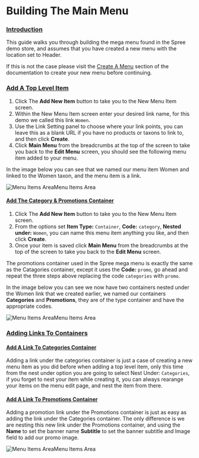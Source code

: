 # Building The Main Menu

### [Introduction](https://guides.spreecommerce.org/user/navigation/building_the_main_menu.html#introduction) <a id="introduction"></a>

This guide walks you through building the mega menu found in the Spree demo store, and assumes that you have created a new menu with the location set to Header.

If this is not the case please visit the [Create A Menu](https://guides.spreecommerce.org/user/navigation/creating_menus.html) section of the documentation to create your new menu before continuing.

### [Add A Top Level Item](https://guides.spreecommerce.org/user/navigation/building_the_main_menu.html#add-a-top-level-item) <a id="add-a-top-level-item"></a>

1. Click The **Add New Item** button to take you to the New Menu Item screen.
2. Within the New Menu Item screen enter your desired link name, for this demo we called this link `Women`.
3. Use the Link Setting panel to choose where your link points, you can leave this as a blank URL if you have no products or taxons to link to, and then click **Create**.
4. Click **Main Menu** from the breadcrumbs at the top of the screen to take you back to the **Edit Menu** screen, you should see the following menu item added to your menu.

In the image below you can see that we named our menu item Women and linked to the Women taxon, and the menu item is a link.

![Menu Items Area](https://guides.spreecommerce.org/static/d7f4f5a2ef4ba07fb273f7510c3f4e05/03ffe/women.jpg)Menu Items Area

#### [Add The Category & Promotions Container](https://guides.spreecommerce.org/user/navigation/building_the_main_menu.html#add-the-category-promotions-container) <a id="add-the-category-promotions-container"></a>

1. Click The **Add New Item** button to take you to the New Menu Item screen.
2. From the options set **Item Type:** `Container`, **Code:** `category`, **Nested under:** `Women`, you can name this menu item anything you like, and then click **Create**.
3. Once your item is saved click **Main Menu** from the breadcrumbs at the top of the screen to take you back to the **Edit Menu** screen.

The promotions container used in the Spree mega menu is exactly the same as the Catagories container, except it uses the **Code:** `promo`, go ahead and repeat the three steps above replacing the code `categories` with `promo`.

In the image below you can see we now have two containers nested under the Women link that we created earlier, we named our containers **Categories** and **Promotions**, they are of the type container and have the appropriate codes.

![Menu Items Area](https://guides.spreecommerce.org/static/a631fec492a16ae107705da49316d956/03ffe/categories.jpg)Menu Items Area

### [Adding Links To Containers](https://guides.spreecommerce.org/user/navigation/building_the_main_menu.html#adding-links-to-containers) <a id="adding-links-to-containers"></a>

#### [Add A Link To Categories Container](https://guides.spreecommerce.org/user/navigation/building_the_main_menu.html#add-a-link-to-categories-container) <a id="add-a-link-to-categories-container"></a>

Adding a link under the categories container is just a case of creating a new menu item as you did before when adding a top level item, only this time from the nest under option you are going to select Nest Under: `Categories`, if you forget to nest your item while creating it, you can always rearange your items on the menu edit page, and nest the item from there.

#### [Add A Link To Promotions Container](https://guides.spreecommerce.org/user/navigation/building_the_main_menu.html#add-a-link-to-promotions-container) <a id="add-a-link-to-promotions-container"></a>

Adding a promotion link under the Promotions container is just as easy as adding the link under the Categories container. The only difference is we are nesting this new link under the Promotions container, and using the **Name** to set the banner name **Subtitle** to set the banner subtitle and Image field to add our promo image.

![Menu Items Area](https://guides.spreecommerce.org/static/491043139ad0dcb9efc2010d1064598f/03ffe/links_added.jpg)Menu Items Area

